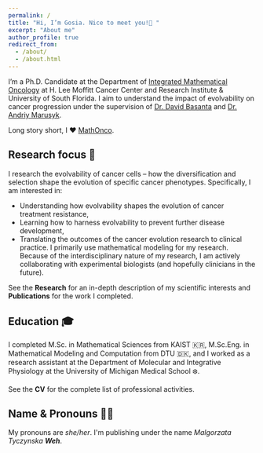 ```yaml
---
permalink: /
title: "Hi, I’m Gosia. Nice to meet you!👋 "
excerpt: "About me"
author_profile: true
redirect_from: 
  - /about/
  - /about.html
---
```



I’m a Ph.D. Candidate at the Department of [Integrated Mathematical Oncology](https://www.moffitt.org/research-science/divisions-and-departments/quantitative-science/integrated-mathematical-oncology/) at H. Lee Moffitt Cancer Center and Research Institute & University of South Florida. I aim to understand the impact of evolvability on cancer progression under the supervision of [Dr. David Basanta](https://www.moffitt.org/research-science/researchers/david-basanta-gutierrez/) and [Dr. Andriy Marusyk](https://www.moffitt.org/research-science/researchers/andriy-marusyk/). 

Long story short, I ❤️ [MathOnco](https://mathematical-oncology.org/). 


## Research focus 🧬 

I research the evolvability of cancer cells – how the diversification and selection shape the evolution of specific cancer phenotypes. Specifically, I am interested in:
* Understanding how evolvability shapes the evolution of cancer treatment resistance,
* Learning how to harness evolvability to prevent further disease development,
* Translating the outcomes of the cancer evolution research to clinical practice.
I primarily use mathematical modeling for my research. Because of the interdisciplinary nature of my research, I am actively collaborating with experimental biologists (and hopefully clinicians in the future).

See the **Research** for an in-depth description of my scientific interests and **Publications** for the work I completed. 

## Education 🎓 
I completed M.Sc. in Mathematical Sciences from KAIST 🇰🇷, M.Sc.Eng. in Mathematical Modeling and Computation from DTU 🇩🇰, and I worked as a research assistant at the Department of Molecular and Integrative Physiology at the University of Michigan Medical School ❄️. 

See the **CV** for the complete list of professional activities. 


## Name & Pronouns 👩‍🎓
My pronouns are _she/her_. I'm publishing under the name _Malgorzata Tyczynska **Weh**_. 
